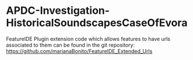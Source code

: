 # APDC-Investigation-HistoricalSoundscapesCaseOfEvora


FeatureIDE Plugin extension code which allows features to have urls associated to them can be found in the git repository: https://github.com/marianaBonito/FeatureIDE_Extended_Urls
